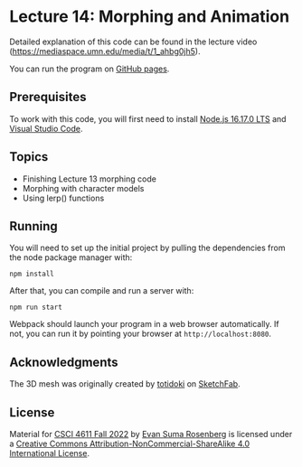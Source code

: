 # Lecture 14: Morphing and Animation

Detailed explanation of this code can be found in the lecture video (https://mediaspace.umn.edu/media/t/1_ahbg0jh5).

You can run the program on [GitHub pages](https://csci-4611-fall-2022.github.io/Lecture-14).

## Prerequisites

To work with this code, you will first need to install [Node.js 16.17.0 LTS](https://nodejs.org/en/) and [Visual Studio Code](https://code.visualstudio.com/). 

## Topics

- Finishing Lecture 13 morphing code
- Morphing with character models
- Using lerp() functions

## Running

You will need to set up the initial project by pulling the dependencies from the node package manager with:

```
npm install
```

After that, you can compile and run a server with:

```
npm run start
```

Webpack should launch your program in a web browser automatically.  If not, you can run it by pointing your browser at `http://localhost:8080`.

## Acknowledgments

The 3D mesh was originally created by [totidoki](https://sketchfab.com/totidoki) on [SketchFab](https://sketchfab.com/3d-models/link-from-oot-smash-bros-interpretation-1c8c79a9a46a4cc7bcf410ae3ac69a4b).

## License

Material for [CSCI 4611 Fall 2022](https://csci-4611-fall-2022.github.io) by [Evan Suma Rosenberg](https://illusioneering.umn.edu/) is licensed under a [Creative Commons Attribution-NonCommercial-ShareAlike 4.0 International License](http://creativecommons.org/licenses/by-nc-sa/4.0/).
